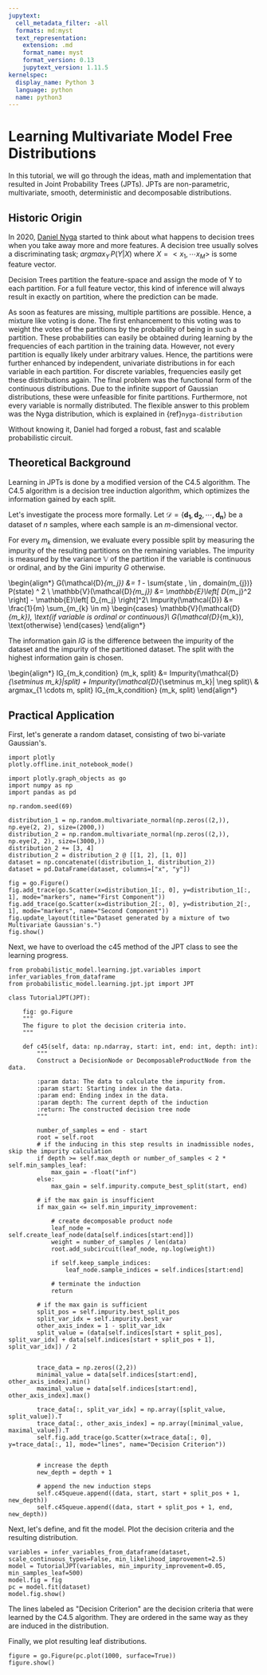 ```yaml
---
jupytext:
  cell_metadata_filter: -all
  formats: md:myst
  text_representation:
    extension: .md
    format_name: myst
    format_version: 0.13
    jupytext_version: 1.11.5
kernelspec:
  display_name: Python 3
  language: python
  name: python3
---
```


# Learning Multivariate Model Free Distributions

In this tutorial, we will go through the ideas, math and implementation that resulted in Joint Probability Trees (JPTs).
JPTs are non-parametric, multivariate, smooth, deterministic and decomposable distributions.

## Historic Origin
In 2020, [Daniel Nyga](https://scholar.google.de/citations?user=09bM6F8AAAAJ&hl=de) started to think about what happens to decision trees when you take away more and more features.
A decision tree usually solves a discriminating task; $argmax_Y \,P(Y|X)$ where $X = <x_1, \cdots x_M>$ is some feature vector.

Decision Trees partition the feature-space and assign the mode of Y to each partition.
For a full feature vector, this kind of inference will always result in exactly on partition,
where the prediction can be made. 

As soon as features are missing, multiple partitions are possible. 
Hence, a mixture like voting is done. 
The first enhancement to this voting was to weight the votes of the partitions by the probability 
of being in such a partition.
These probabilities can easily be obtained during learning by the frequencies of each partition in the training data.
However, not every partition is equally likely under arbitrary values.
Hence, the partitions were further enhanced by independent,
univariate distributions in for each variable in each partition.
For discrete variables, frequencies easily get these distributions again.
The final problem was the functional form of the continuous distributions.
Due to the infinite support of Gaussian distributions, these were unfeasible for finite partitions.
Furthermore, not every variable is normally distributed.
The flexible answer to this problem was the Nyga distribution, which is explained in {ref}`nyga-distribution`

Without knowing it, Daniel had forged a robust, fast and scalable probabilistic circuit.


## Theoretical Background

Learning in JPTs is done by a modified version of the C4.5 algorithm.
The C4.5 algorithm is a decision tree induction algorithm, which optimizes the information gained by each split.

Let's investigate the process more formally.
Let $\mathcal{D} = \{\boldsymbol{d_1}, \boldsymbol{d_2}, \cdots, \boldsymbol{d_n}\}$ be a dataset of $n$ samples,
where each sample is an $m$-dimensional vector.

For every $m_{k}$ dimension, we evaluate every possible split
by measuring the impurity of the resulting partitions on the remaining variables.
The impurity is measured by the variance $\mathbb{V}$ of the partition if the variable is continuous or ordinal,
and by the Gini impurity $G$ otherwise.

\begin{align*}
 G(\mathcal{D}_{m_j}) &= 1 - \sum_{state \, \in \, domain(m_{j})} P(state) ^ 2 \\
 \mathbb{V}(\mathcal{D}_{m_j}) &= \mathbb{E}\left[ D_{m_j}^2 \right] - \mathbb{E}\left[ D_{m_j} \right]^2\\
 Impurity(\mathcal{D}) &= \frac{1}{m} \sum_{m_{k} \in m} \begin{cases} \mathbb{V}(\mathcal{D}_{m_k}), \text{if variable is ordinal or continuous}\\ 
G(\mathcal{D}_{m_k}), \text{otherwise} \end{cases}
\end{align*}

The information gain $IG$ is the difference between the impurity of the dataset and the impurity of the partitioned dataset.
The split with the highest information gain is chosen.

\begin{align*}
IG_{m_k,condition} (m_k, split) &= Impurity(\mathcal{D}_{\setminus m_k}|split) + Impurity(\mathcal{D}_{\setminus m_k}| \neg split)\\
& argmax_{1 \cdots m, split} IG_{m_k,condition} (m_k, split)
\end{align*}


## Practical Application

First, let's generate a random dataset, consisting of two bi-variate Gaussian's.

```{code-cell} ipython3
import plotly
plotly.offline.init_notebook_mode()

import plotly.graph_objects as go
import numpy as np
import pandas as pd

np.random.seed(69)

distribution_1 = np.random.multivariate_normal(np.zeros((2,)), np.eye(2, 2), size=(2000,))
distribution_2 = np.random.multivariate_normal(np.zeros((2,)), np.eye(2, 2), size=(3000,))
distribution_2 += [3, 4]
distribution_2 = distribution_2 @ [[1, 2], [1, 0]]
dataset = np.concatenate((distribution_1, distribution_2))
dataset = pd.DataFrame(dataset, columns=["x", "y"])

fig = go.Figure()
fig.add_trace(go.Scatter(x=distribution_1[:, 0], y=distribution_1[:, 1], mode="markers", name="First Component"))
fig.add_trace(go.Scatter(x=distribution_2[:, 0], y=distribution_2[:, 1], mode="markers", name="Second Component"))
fig.update_layout(title="Dataset generated by a mixture of two Multivariate Gaussian's.")
fig.show()
```

Next, we have to overload the c45 method of the JPT class to see the learning progress.

```{code-cell} ipython3
from probabilistic_model.learning.jpt.variables import infer_variables_from_dataframe
from probabilistic_model.learning.jpt.jpt import JPT

class TutorialJPT(JPT):
    
    fig: go.Figure
    """
    The figure to plot the decision criteria into.
    """
    
    def c45(self, data: np.ndarray, start: int, end: int, depth: int):
        """
        Construct a DecisionNode or DecomposableProductNode from the data.

        :param data: The data to calculate the impurity from.
        :param start: Starting index in the data.
        :param end: Ending index in the data.
        :param depth: The current depth of the induction
        :return: The constructed decision tree node
        """

        number_of_samples = end - start
        root = self.root
        # if the inducing in this step results in inadmissible nodes, skip the impurity calculation
        if depth >= self.max_depth or number_of_samples < 2 * self.min_samples_leaf:
            max_gain = -float("inf")
        else:
            max_gain = self.impurity.compute_best_split(start, end)

        # if the max gain is insufficient
        if max_gain <= self.min_impurity_improvement:

            # create decomposable product node
            leaf_node = self.create_leaf_node(data[self.indices[start:end]])
            weight = number_of_samples / len(data)
            root.add_subcircuit(leaf_node, np.log(weight))

            if self.keep_sample_indices:
                leaf_node.sample_indices = self.indices[start:end]

            # terminate the induction
            return

        # if the max gain is sufficient
        split_pos = self.impurity.best_split_pos
        split_var_idx = self.impurity.best_var
        other_axis_index = 1 - split_var_idx
        split_value = (data[self.indices[start + split_pos], split_var_idx] + data[self.indices[start + split_pos + 1], split_var_idx]) / 2
        
        
        trace_data = np.zeros((2,2))
        minimal_value = data[self.indices[start:end], other_axis_index].min()
        maximal_value = data[self.indices[start:end], other_axis_index].max()

        trace_data[:, split_var_idx] = np.array([split_value, split_value]).T
        trace_data[:, other_axis_index] = np.array([minimal_value, maximal_value]).T
        self.fig.add_trace(go.Scatter(x=trace_data[:, 0], y=trace_data[:, 1], mode="lines", name="Decision Criterion"))
        

        # increase the depth
        new_depth = depth + 1

        # append the new induction steps
        self.c45queue.append((data, start, start + split_pos + 1, new_depth))
        self.c45queue.append((data, start + split_pos + 1, end, new_depth))

```

Next, let's define, and fit the model. Plot the decision criteria and the resulting distribution.

```{code-cell} ipython3
variables = infer_variables_from_dataframe(dataset, scale_continuous_types=False, min_likelihood_improvement=2.5)
model = TutorialJPT(variables, min_impurity_improvement=0.05, min_samples_leaf=500)
model.fig = fig
pc = model.fit(dataset)
model.fig.show()
```

The lines labeled as "Decision Criterion" are the decision criteria that were learned by the C4.5 algorithm.
They are ordered in the same way as they are induced in the distribution.


Finally, we plot resulting leaf distributions.

```{code-cell} ipython3
figure = go.Figure(pc.plot(1000, surface=True))
figure.show()
```
